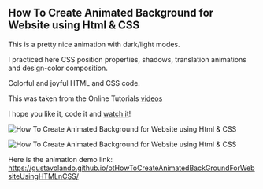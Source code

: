 ## How To Create Animated Background for Website using Html & CSS

This is a pretty nice animation with dark/light modes.

I practiced here CSS position properties, shadows, translation animations and design-color composition.

Colorful and joyful HTML and CSS code.

This was taken from the Online Tutorials [videos](https://www.youtube.com/watch?v=_eGgLivujtc)

I hope you like it, code it and [watch it](https://gustavolando.github.io/otHowToCreateAnimatedBackGroundForWebsiteUsingHTMLnCSS/)!

![How To Create Animated Background for Website using Html & CSS](https://gustavolando.github.io/otHowToCreateAnimatedBackGroundForWebsiteUsingHTMLnCSS/How%20To%20Create%20Animated%20Background%20for%20Website%201.png)

![How To Create Animated Background for Website using Html & CSS](https://gustavolando.github.io/otHowToCreateAnimatedBackGroundForWebsiteUsingHTMLnCSS/How%20To%20Create%20Animated%20Background%20for%20Website%202.png)

Here is the animation demo link:  https://gustavolando.github.io/otHowToCreateAnimatedBackGroundForWebsiteUsingHTMLnCSS/
